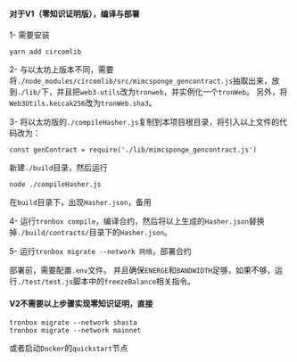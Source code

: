 #### 对于V1（零知识证明版），编译与部署

1- 需要安装 
```
yarn add circomlib
```

2- 与以太坊上版本不同，需要将`./node_modules/circomlib/src/mimcsponge_gencontract.js`抽取出来，放到`./lib/`下，并且把`web3-utils`改为`tronweb`，并实例化一个`tronWeb`。
另外，将`Web3Utils.keccak256`改为`tronWeb.sha3`。

3- 将以太坊版的`./compileHasher.js`复制到本项目根目录，将引入以上文件的代码改为：
```
const genContract = require('./lib/mimcsponge_gencontract.js')
```

新建`./build`目录，然后运行
```
node ./compileHasher.js
```

在`build`目录下，出现`Hasher.json`，备用

4- 运行`tronbox compile`，编译合约，然后将以上生成的`Hasher.json`替换掉`./build/contracts/`目录下的`Hasher.json`。

5- 运行`tronbox migrate --network 网络`，部署合约

部署前，需要配置`.env`文件。
并且确保`ENERGE`和`BANDWIDTH`足够，如果不够，运行`./test/test.js`脚本中的`freezeBalance`相关指令。

#### V2不需要以上步骤实现零知识证明，直接
```
tronbox migrate --network shasta
tronbox migrate --network mainnet
```

或者启动`Docker`的`quickstart`节点